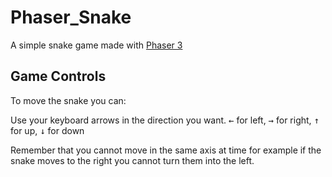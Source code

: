 # Phaser_Snake

A simple snake game made with [Phaser 3][phsr]

## Game Controls

To move the snake you can:

Use your keyboard arrows in the direction you want.
<kbd>←</kbd> for left, <kbd>→</kbd> for right, <kbd>↑</kbd> for up, <kbd>↓</kbd> for down


Remember that you cannot move in the same axis at time for example if the snake moves to the right you cannot turn them into the left.


[phsr]: https://phaser.io/